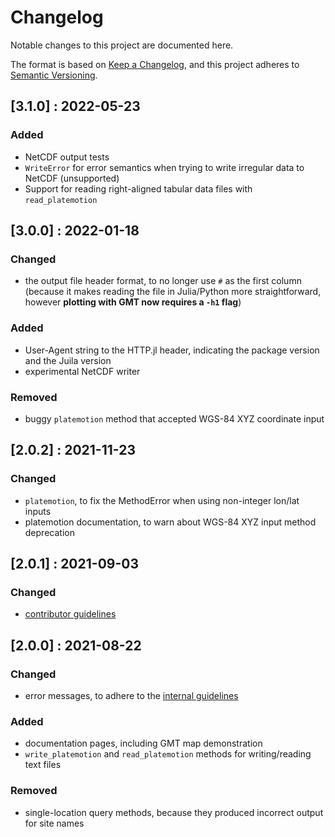 # Changelog

Notable changes to this project are documented here.

The format is based on [Keep a Changelog](https://keepachangelog.com/en/1.0.0/),
and this project adheres to [Semantic Versioning](https://semver.org/spec/v2.0.0.html).

## [3.1.0] : 2022-05-23

### Added
- NetCDF output tests
- `WriteError` for error semantics when trying to write irregular data to NetCDF (unsupported)
- Support for reading right-aligned tabular data files with `read_platemotion`

## [3.0.0] : 2022-01-18

### Changed
- the output file header format, to no longer use `#` as the first column (because it makes reading the file in Julia/Python more straightforward, however **plotting with GMT now requires a `-h1` flag**)

### Added
- User-Agent string to the HTTP.jl header, indicating the package version and the Juila version
- experimental NetCDF writer

### Removed

- buggy `platemotion` method that accepted WGS-84 XYZ coordinate input

## [2.0.2] : 2021-11-23

### Changed
- `platemotion`, to fix the MethodError when using non-integer lon/lat inputs
- platemotion documentation, to warn about WGS-84 XYZ input method deprecation

## [2.0.1] : 2021-09-03

### Changed
- [contributor guidelines](../../CONTRIBUTING.md)

## [2.0.0] : 2021-08-22

### Changed
- error messages, to adhere to the [internal guidelines](../../CONTRIBUTING.md)

### Added
- documentation pages, including GMT map demonstration
- `write_platemotion` and `read_platemotion` methods for writing/reading text files

### Removed
- single-location query methods, because they produced incorrect output for site names
